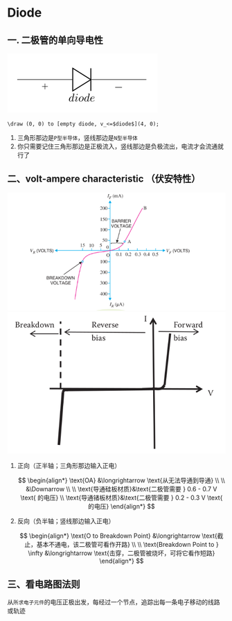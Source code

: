 # Diode

## 一. 二极管的单向导电性

![](../../../.gitbook/assets/diode%20%281%29.png)

```text
\draw (0, 0) to [empty diode, v_<=$diode$](4, 0);
```

1. 三角形那边是`P型半导体`，竖线那边是`N型半导体`
2. 你只需要记住三角形那边是正极流入，竖线那边是负极流出，电流才会流通就行了

## 二、volt-ampere characteristic （伏安特性）

![](../../../.gitbook/assets/volt-ampere%20characteristic.png) ![](../../../.gitbook/assets/volt-ampere%20characteristic2.png)

1. 正向（正半轴；三角形那边输入正电）

   $$
   \begin{align*}
   \text{OA} &\longrightarrow \text{从无法导通到导通}
   \\ \\
   &\Downarrow
   \\ \\
   \text{导通硅板材质}&\text{二极管需要 } 0.6 - 0.7 V \text{ 的电压}
   \\
   \text{导通锗板材质}&\text{二极管需要 } 0.2 - 0.3 V \text{ 的电压}
   \end{align*}
   $$

2. 反向（负半轴；竖线那边输入正电）

   $$
   \begin{align*}
   \text{O to Breakdown Point} &\longrightarrow \text{截止，基本不通电，该二极管可看作开路}
   \\ \\
   \text{Breakdown Point to } \infty &\longrightarrow \text{击穿，二极管被烧坏，可将它看作短路}
   \end{align*}
   $$

## 三、看电路图法则

从`所求电子元件`的电压正极出发，每经过一个节点，追踪出每一条电子移动的线路或轨迹

